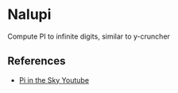 # Nalupi
Compute PI to infinite digits, similar to y-cruncher

## References
- [Pi in the Sky Youtube](https://youtu.be/BwkpNd2ceBk)